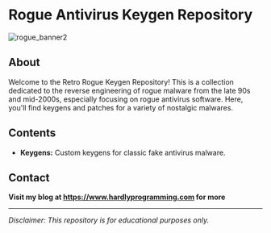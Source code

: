 # Rogue Antivirus Keygen Repository

![rogue_banner2](https://github.com/user-attachments/assets/043dbb6b-e300-4000-af5b-cce71a0ac581)

## About
Welcome to the Retro Rogue Keygen Repository! This is a collection dedicated to the reverse engineering of rogue malware from the late 90s and mid-2000s, especially focusing on rogue antivirus software. Here, you'll find keygens and patches for a variety of nostalgic malwares.

## Contents
- **Keygens:** Custom keygens for classic fake antivirus malware.

## Contact
**Visit my blog at https://www.hardlyprogramming.com for more**

---

*Disclaimer: This repository is for educational purposes only.*

